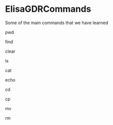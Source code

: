 # ElisaGDRCommands
Some of the main commands that we have learned

pwd

find

clear

ls

cat

echo

cd

cp

mv

rm

